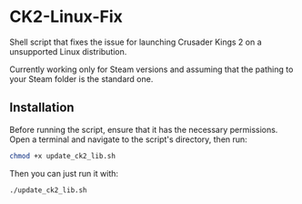 # CK2-Linux-Fix
Shell script that fixes the issue for launching Crusader Kings 2 on a unsupported Linux distribution.

Currently working only for Steam versions and assuming that the pathing to your Steam folder is the standard one.

## Installation

Before running the script, ensure that it has the necessary permissions. Open a terminal and navigate to the script's directory, then run:

```bash
chmod +x update_ck2_lib.sh
```

Then you can just run it with:
```bash
./update_ck2_lib.sh
```
